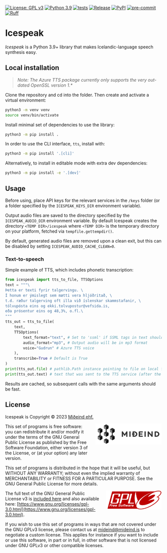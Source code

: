 [![License: GPL v3](https://img.shields.io/badge/License-GPLv3-blue.svg)](https://www.gnu.org/licenses/gpl-3.0)
[![Python 3.9](https://img.shields.io/badge/python-3.9-blue.svg)](https://www.python.org/downloads/release/python-390/)
[![tests](https://github.com/mideind/Icespeak/actions/workflows/main.yml/badge.svg)]()
[![Release](https://shields.io/github/v/release/mideind/Icespeak?display_name=tag)]()
[![PyPI](https://img.shields.io/pypi/v/icespeak?logo=pypi)](https://pypi.org/project/icespeak/)
[![pre-commit](https://img.shields.io/badge/pre--commit-enabled-brightgreen?logo=pre-commit)](https://github.com/pre-commit/pre-commit)
[![Ruff](https://img.shields.io/endpoint?url=https://raw.githubusercontent.com/astral-sh/ruff/main/assets/badge/v2.json)](https://github.com/astral-sh/ruff)

# Icespeak

_Icespeak_ is a Python 3.9+ library that makes Icelandic-language speech synthesis easy.

## Local installation

> _Note: The Azure TTS package currently only supports the very out-dated OpenSSL version 1.\*_

Clone the repository and cd into the folder.
Then create and activate a virtual environment:

```sh
python3 -m venv venv
source venv/bin/activate
```

Install minimal set of dependencies to use the library:

```sh
python3 -m pip install .
```

In order to use the CLI interface, `tts`, install with:
```sh
python3 -m pip install '.[cli]'
```

Alternatively, to install in editable mode with extra dev dependencies:

```sh
python3 -m pip install -e '.[dev]'
```

## Usage

Before using, place API keys for the relevant services in the `/keys` folder
(or a folder specified by the `ICESPEAK_KEYS_DIR` environment variable).

Output audio files are saved to the directory specified
by the `ICESPEAK_AUDIO_DIR` environment variable.
By default Icespeak creates the directory `<TEMP DIR>/icespeak`
where `<TEMP DIR>` is the temporary directory on your platform,
fetched via `tempfile.gettempdir()`.

By default, generated audio files are removed upon a clean exit,
but this can be disabled by setting `ICESPEAK_AUDIO_CACHE_CLEAN=0`.

### Text-to-speech

Simple example of TTS, which includes phonetic transcription:

```py
from icespeak import tts_to_file, TTSOptions
text = """\
Þetta er texti fyrir talgervingu. \
Í honum er ýmislegt sem mætti vera hljóðritað, \
t.d. ræður talgerving oft illa við íslenskar skammstafanir, \
tölvupósta eins og ekki.tolvupostur@vefsida.is,
eða prósentur eins og 48,3%, o.fl.\
"""
tts_out = tts_to_file(
    text,
    TTSOptions(
        text_format="text", # Set to 'ssml' if SSML tags in text should be interpreted
        audio_format="mp3", # Output audio will be in mp3 format
        voice="Gudrun" # Azure TTS voice
    ),
    transcribe=True # Default is True
)
print(tts_out.file) # pathlib.Path instance pointing to file on local file system
print(tts_out.text) # text that was sent to the TTS service (after the phonetic transcription)
```

Results are cached, so subsequent calls with the same arguments should be fast.

## License

Icespeak is Copyright &copy; 2023 [Miðeind ehf.](https://mideind.is)

<a href="https://mideind.is"><img src="https://github.com/mideind/Icespeak/blob/master/img/mideind_logo.png?raw=true" alt="Miðeind ehf."
    width="214" height="66" align="right" style="margin-left:20px; margin-bottom: 20px;"></a>

This set of programs is free software: you can redistribute it and/or modify it
under the terms of the GNU General Public License as published by the Free
Software Foundation, either version 3 of the License, or (at your option) any later
version.

This set of programs is distributed in the hope that it will be useful, but WITHOUT
ANY WARRANTY; without even the implied warranty of MERCHANTABILITY or FITNESS FOR
A PARTICULAR PURPOSE. See the GNU General Public License for more details.

<a href="https://www.gnu.org/licenses/gpl-3.0.html"><img src="https://github.com/mideind/Icespeak/blob/master/img/GPLv3.png?raw=true"
align="right" style="margin-left:15px;" width="180" height="60"></a>

The full text of the GNU General Public License v3 is
[included here](https://github.com/mideind/Icespeak/LICENSE.txt)
and also available here: [https://www.gnu.org/licenses/gpl-3.0.html](https://www.gnu.org/licenses/gpl-3.0.html).

If you wish to use this set of programs in ways that are not covered under the
GNU GPLv3 license, please contact us at [mideind@mideind.is](mailto:mideind@mideind.is)
to negotiate a custom license. This applies for instance if you want to include or use
this software, in part or in full, in other software that is not licensed under
GNU GPLv3 or other compatible licenses.
